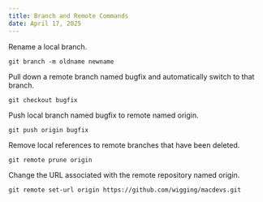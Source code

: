 ```yaml
---
title: Branch and Remote Commands
date: April 17, 2025
---
```


Rename a local branch.

```
git branch -m oldname newname
```

Pull down a remote branch named bugfix and automatically switch to that branch.

```
git checkout bugfix
```

Push local branch named bugfix to remote named origin.

```
git push origin bugfix
```

Remove local references to remote branches that have been deleted.

```
git remote prune origin
```

Change the URL associated with the remote repository named origin.

```
git remote set-url origin https://github.com/wigging/macdevs.git
```